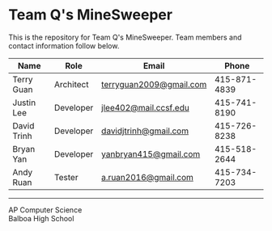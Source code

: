 Team Q's MineSweeper
===

This is the repository for Team Q's MineSweeper.  Team members and contact information follow below.

Name|Role|Email|Phone
---|---|---|---
Terry Guan|Architect|terryguan2009@gmail.com|415-871-4839
Justin Lee|Developer|jlee402@mail.ccsf.edu|415-741-8190
David Trinh|Developer|davidjtrinh@gmail.com|415-726-8238
Bryan Yan|Developer|yanbryan415@gmail.com|415-518-2644
Andy Ruan|Tester|a.ruan2016@gmail.com|415-734-7203

---
AP Computer Science<br>
Balboa High School
